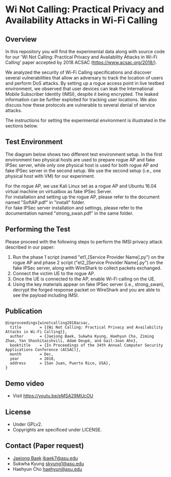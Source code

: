 # Wi Not Calling: Practical Privacy and Availability Attacks in Wi-Fi Calling

## Overview
In this repository you will find the experimental data along with source code for our 'Wi Not Calling: Practical Privacy and Availability Attacks in Wi-Fi Calling' paper accepted by 2018 ACSAC (https://www.acsac.org/2018/). 

We analyzed the security of Wi-Fi Calling specifications and discover several vulnerabilities that allow an adversary to track the location of users and perform DoS attacks.
By setting up a rogue access point in live testbed environment, we observed that user devices can leak the International Mobile Subscriber Identity (IMSI), despite it being encrypted.
The leaked information can be further exploited for tracking user locations.
We also discuss how these protocols are vulnerable to several denial of service attacks.

The instructions for setting the experimental environment is illustrated in the sections below.

## Test Environment
The diagram below shows two different test environment setup. In the first environment two physical hosts are used to prepare rogue AP and fake IPSec server, while only one physical host is used for both rogue AP and fake IPSec server in the second setup. We use the second setup (i.e., one physical host with VM) for our experiment.  
  
For the rogue AP, we use Kali Linux set as a rogue AP and Ubuntu 16.04 virtual machine on virtualbox as fake IPSec Server.  
For installation and setting up the rogue AP, please refer to the document named "SoftAP.pdf" in "install" folder.  
For fake IPSec server installation and settings, please refer to the documentation named "strong_swan.pdf" in the same folder.  

## Performing the Test
Please proceed with the following steps to perform the IMSI privacy attack described in our paper:  
  
1. Run the phase 1 script (named "et1_[Service Provider Name].py") on the rogue AP and phase 2 script ("et2_[Service Provider Name].py") on the fake IPSec server, along with WireShark to collect packets exchanged.
2. Connect the victim UE to the rogue AP.
3. Once the UE is connected to the AP, enable Wi-Fi calling on the UE.
4. Using the key materials appear on fake IPSec server (i.e., strong_swan), decrypt the forged response packet on WireShark and you are able to see the payload including IMSI.

## Publication
```
@inproceedings{winotcalling2018acsac,
  title        = {{Wi Not Calling: Practical Privacy and Availability Attacks in Wi-Fi Calling}},
  author       = {Jaejong Baek, Sukwha Kyung, Haehyun Cho, Ziming Zhao, Yan Shoshitaishvili, Adam Doupé, and Gail-Joon Ahn},
  booktitle    = {In Proceedings of the 34th Annual Computer Security Applications Conference (ACSAC)},
  month        = Dec,
  year         = 2018,
  address      = {San Juan, Puerto Rico, USA},
}
```

## Demo video
- Visit https://youtu.be/eMSA29MUcOU

## License

- Under GPLv2.
- Copyrights are specificed under LICENSE.

## Contact (Paper request)

- <a href="https://sites.google.com/view/jjbaek/home" target="_blank">Jaejong Baek</a>  <jbaek7@asu.edu> 
- Sukwha Kyung <skyung1@asu.edu>
- Haehyun Cho <haehyun@asu.edu>

